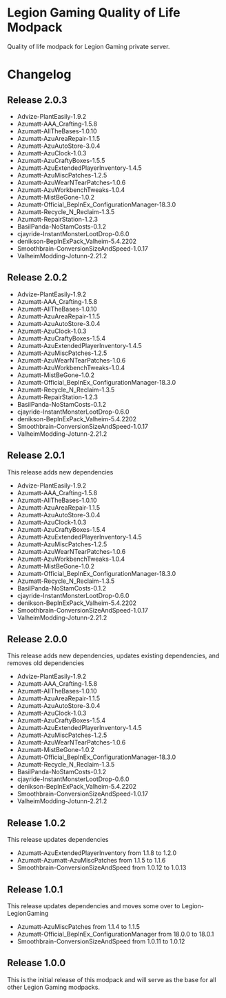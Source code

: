 # Legion Gaming Quality of Life Modpack

Quality of life modpack for Legion Gaming private server.

# Changelog

## Release 2.0.3

* Advize-PlantEasily-1.9.2
* Azumatt-AAA_Crafting-1.5.8
* Azumatt-AllTheBases-1.0.10
* Azumatt-AzuAreaRepair-1.1.5
* Azumatt-AzuAutoStore-3.0.4
* Azumatt-AzuClock-1.0.3
* Azumatt-AzuCraftyBoxes-1.5.5
* Azumatt-AzuExtendedPlayerInventory-1.4.5
* Azumatt-AzuMiscPatches-1.2.5
* Azumatt-AzuWearNTearPatches-1.0.6
* Azumatt-AzuWorkbenchTweaks-1.0.4
* Azumatt-MistBeGone-1.0.2
* Azumatt-Official_BepInEx_ConfigurationManager-18.3.0
* Azumatt-Recycle_N_Reclaim-1.3.5
* Azumatt-RepairStation-1.2.3
* BasilPanda-NoStamCosts-0.1.2
* cjayride-InstantMonsterLootDrop-0.6.0
* denikson-BepInExPack_Valheim-5.4.2202
* Smoothbrain-ConversionSizeAndSpeed-1.0.17
* ValheimModding-Jotunn-2.21.2

## Release 2.0.2

* Advize-PlantEasily-1.9.2
* Azumatt-AAA_Crafting-1.5.8
* Azumatt-AllTheBases-1.0.10
* Azumatt-AzuAreaRepair-1.1.5
* Azumatt-AzuAutoStore-3.0.4
* Azumatt-AzuClock-1.0.3
* Azumatt-AzuCraftyBoxes-1.5.4
* Azumatt-AzuExtendedPlayerInventory-1.4.5
* Azumatt-AzuMiscPatches-1.2.5
* Azumatt-AzuWearNTearPatches-1.0.6
* Azumatt-AzuWorkbenchTweaks-1.0.4
* Azumatt-MistBeGone-1.0.2
* Azumatt-Official_BepInEx_ConfigurationManager-18.3.0
* Azumatt-Recycle_N_Reclaim-1.3.5
* Azumatt-RepairStation-1.2.3
* BasilPanda-NoStamCosts-0.1.2
* cjayride-InstantMonsterLootDrop-0.6.0
* denikson-BepInExPack_Valheim-5.4.2202
* Smoothbrain-ConversionSizeAndSpeed-1.0.17
* ValheimModding-Jotunn-2.21.2

## Release 2.0.1

This release adds new dependencies

* Advize-PlantEasily-1.9.2
* Azumatt-AAA_Crafting-1.5.8
* Azumatt-AllTheBases-1.0.10
* Azumatt-AzuAreaRepair-1.1.5
* Azumatt-AzuAutoStore-3.0.4
* Azumatt-AzuClock-1.0.3
* Azumatt-AzuCraftyBoxes-1.5.4
* Azumatt-AzuExtendedPlayerInventory-1.4.5
* Azumatt-AzuMiscPatches-1.2.5
* Azumatt-AzuWearNTearPatches-1.0.6
* Azumatt-AzuWorkbenchTweaks-1.0.4
* Azumatt-MistBeGone-1.0.2
* Azumatt-Official_BepInEx_ConfigurationManager-18.3.0
* Azumatt-Recycle_N_Reclaim-1.3.5
* BasilPanda-NoStamCosts-0.1.2
* cjayride-InstantMonsterLootDrop-0.6.0
* denikson-BepInExPack_Valheim-5.4.2202
* Smoothbrain-ConversionSizeAndSpeed-1.0.17
* ValheimModding-Jotunn-2.21.2

## Release 2.0.0

This release adds new dependencies, updates existing dependencies, and removes old dependencies

* Advize-PlantEasily-1.9.2
* Azumatt-AAA_Crafting-1.5.8
* Azumatt-AllTheBases-1.0.10
* Azumatt-AzuAreaRepair-1.1.5
* Azumatt-AzuAutoStore-3.0.4
* Azumatt-AzuClock-1.0.3
* Azumatt-AzuCraftyBoxes-1.5.4
* Azumatt-AzuExtendedPlayerInventory-1.4.5
* Azumatt-AzuMiscPatches-1.2.5
* Azumatt-AzuWearNTearPatches-1.0.6
* Azumatt-MistBeGone-1.0.2
* Azumatt-Official_BepInEx_ConfigurationManager-18.3.0
* Azumatt-Recycle_N_Reclaim-1.3.5
* BasilPanda-NoStamCosts-0.1.2
* cjayride-InstantMonsterLootDrop-0.6.0
* denikson-BepInExPack_Valheim-5.4.2202
* Smoothbrain-ConversionSizeAndSpeed-1.0.17
* ValheimModding-Jotunn-2.21.2

## Release 1.0.2

This release updates dependencies

* Azumatt-AzuExtendedPlayerInventory from 1.1.8 to 1.2.0
* Azumatt-Azumatt-AzuMiscPatches from 1.1.5 to 1.1.6
* Smoothbrain-ConversionSizeAndSpeed from 1.0.12 to 1.0.13

## Release 1.0.1

This release updates dependencies and moves some over to Legion-LegionGaming

* Azumatt-AzuMiscPatches from 1.1.4 to 1.1.5
* Azumatt-Official_BepInEx_ConfigurationManager from 18.0.0 to 18.0.1
* Smoothbrain-ConversionSizeAndSpeed from 1.0.11 to 1.0.12

## Release 1.0.0

This is the initial release of this modpack and will serve as the base for all other Legion Gaming modpacks.